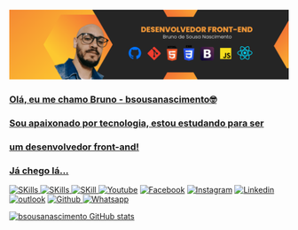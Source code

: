 
<a href="https://github.com/bsousanascimento/bsousanascimento/commit/f98797d495e02f3b5d5bd792224964f18bd6a18e"> <img src="20220619_225915_0000.png">
 
### Olá, eu me chamo Bruno - bsousanascimento🤓
### Sou apaixonado por tecnologia, estou estudando para ser 
### um desenvolvedor front-and!
### Já chego lá...

![SKills](https://img.shields.io/badge/HTML5-E34F26?style=for-the-badge&logo=html5&logoColor=white
)
![SKills](https://img.shields.io/badge/CSS3-1572B6?style=for-the-badge&logo=css3&logoColor=white
)
![SKill](https://img.shields.io/badge/JavaScript-F7DF1E?style=for-the-badge&logo=javascript&logoColor=black)
[![Youtube](https://img.shields.io/badge/YouTube-FF0000?style=for-the-badge&logo=youtube&logoColor=white)](https://www.youtube.com/channel/UCbyE8crMMP4vX0W_HdBCsNA)
[![Facebook](https://img.shields.io/badge/Facebook-1877F2?style=for-the-badge&logo=facebook&logoColor=white)](https://m.facebook.com/Bsousanascimento-324602435120475/) [![Instagram](https://img.shields.io/badge/Instagram-E4405F?style=for-the-badge&logo=instagram&logoColor=white
)](https://www.instagram.com/bsousanascimento/)
[![Linkedin](https://img.shields.io/badge/LinkedIn-0077B5?style=for-the-badge&logo=linkedin&logoColor=white
)](https://www.linkedin.com/in/bruno-de-sousa-nascimento-971689191/?originalSubdomain=br) [![outlook](https://img.shields.io/badge/Microsoft_Outlook-0078D4?style=for-the-badge&logo=microsoft-outlook&logoColor=white)](https://outlook.live.com/mail/0/bsousanascimento@outlook.com)
[![Github](https://img.shields.io/badge/GitHub-100000?style=for-the-badge&logo=github&logoColor=white)
](https://github.com/bsousanascimento/)
[![Whatsapp](https://img.shields.io/badge/WhatsApp-25D366?style=for-the-badge&logo=whatsapp&logoColor=white
)](https://wa.me/+5521966702225)


[![bsousanascimento GitHub stats](https://github-readme-stats.vercel.app/api?username=bsousanascimento )](https://github.com/bsousanascimento/github-readme-stats)

 
 
